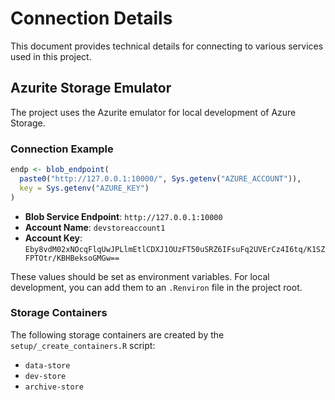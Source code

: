 # Connection Details

This document provides technical details for connecting to various services used in this project.

## Azurite Storage Emulator

The project uses the Azurite emulator for local development of Azure Storage.

### Connection Example

```r
endp <- blob_endpoint(
  paste0("http://127.0.0.1:10000/", Sys.getenv("AZURE_ACCOUNT")),
  key = Sys.getenv("AZURE_KEY")
)

```
*   **Blob Service Endpoint**: `http://127.0.0.1:10000`
*   **Account Name**: `devstoreaccount1`
*   **Account Key**: `Eby8vdM02xNOcqFlqUwJPLlmEtlCDXJ1OUzFT50uSRZ6IFsuFq2UVErCz4I6tq/K1SZFPTOtr/KBHBeksoGMGw==`

These values should be set as environment variables. For local development, you can add them to an `.Renviron` file in the project root.

### Storage Containers

The following storage containers are created by the `setup/_create_containers.R` script:

*   `data-store`
*   `dev-store`
*   `archive-store`
